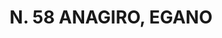 ---
title: "N. 58 ANAGIRO, EGANO"
plant-name: "N. 58, EGANO"
plant-number: "058"
plant-xml: "/assets/xml/plant058.xml"
plant-img1: "/assets/img/plant058_verso.jpg"
plant-img2: "/assets/img/plant058.jpg"
plant-title: "N. 58 ANAGIRO, EGANO"
plant-taxon-link: "http://www.worldfloraonline.org/taxon/wfo-0000214693"
plant-taxon-content: ""
layout: single-xml
---